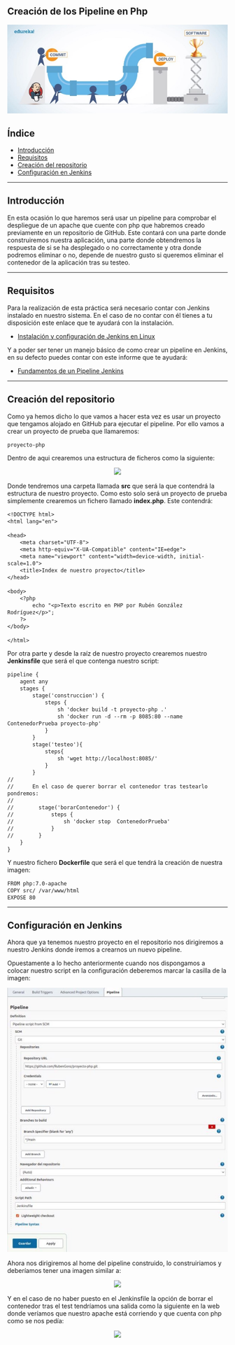 ## Creación de los Pipeline en Php

<div align="center">
    <img src="../Imágenes/Creación de los Pipeline en Php/Portada.png"/>
</div>

## Índice

- [Introducción](https://github.com/RubenGonz/Despliegues/blob/main/Jenkins/Creaci%C3%B3n%20de%20los%20Pipeline%20en%20Php.md#introducci%C3%B3n)
- [Requisitos](https://github.com/RubenGonz/Despliegues/blob/main/Jenkins/Creaci%C3%B3n%20de%20los%20Pipeline%20en%20Php.md#requisitos)
- [Creación del repositorio](https://github.com/RubenGonz/Despliegues/blob/main/Jenkins/Creaci%C3%B3n%20de%20los%20Pipeline%20en%20Php.md#creaci%C3%B3n-del-repositorio)
- [Configuración en Jenkins](https://github.com/RubenGonz/Despliegues/blob/main/Jenkins/Creaci%C3%B3n%20de%20los%20Pipeline%20en%20Php.md#configuraci%C3%B3n-en-jenkins)

---

## Introducción

En esta ocasión lo que haremos será usar un pipeline para comprobar el despliegue de un apache que cuente con php que habremos creado previamente en un repositorio de GitHub. Este contará con una parte donde construiremos nuestra aplicación, una parte donde obtendremos la respuesta de si se ha desplegado o no correctamente y otra donde podremos eliminar o no, depende de nuestro gusto si queremos eliminar el contenedor de la aplicación tras su testeo.

---

## Requisitos

Para la realización de esta práctica será necesario contar con Jenkins instalado en nuestro sistema. En el caso de no contar con él tienes a tu disposición este enlace que te ayudará con la instalación.

- [Instalación y configuración de Jenkins en Linux](https://github.com/RubenGonz/Despliegues/blob/main/Jenkins/Instalaci%C3%B3n%20y%20configuraci%C3%B3n%20de%20Jenkins%20en%20Linux.md)

Y a poder ser tener un manejo básico de como crear un pipeline en Jenkins, en su defecto puedes contar con este informe que te ayudará:

- [Fundamentos de un Pipeline Jenkins](https://github.com/RubenGonz/Despliegues/blob/main/Jenkins/Fundamentos%20de%20un%20Pipeline%20Jenkins.md)

---

## Creación del repositorio 

Como ya hemos dicho lo que vamos a hacer esta vez es usar un proyecto que tengamos alojado en GitHub para ejecutar el pipeline. Por ello vamos a crear un proyecto de prueba que llamaremos:

```
proyecto-php
```

Dentro de aqui crearemos una estructura de ficheros como la siguiente:

<div align="center">
    <img src="../Imágenes/Creación de los Pipeline en Php/EstructuraFicheros.png"/>
</div>

Donde tendremos una carpeta llamada __src__ que será la que contendrá la estructura de nuestro proyecto. Como esto solo será un proyecto de prueba simplemente crearemos un fichero llamado __index.php__. Este contendrá:

```
<!DOCTYPE html>
<html lang="en">

<head>
    <meta charset="UTF-8">
    <meta http-equiv="X-UA-Compatible" content="IE=edge">
    <meta name="viewport" content="width=device-width, initial-scale=1.0">
    <title>Index de nuestro proyecto</title>
</head>

<body>
    <?php 
        echo "<p>Texto escrito en PHP por Rubén González Rodríguez</p>"; 
    ?>
</body>

</html>
```

Por otra parte y desde la raíz de nuestro proyecto crearemos nuestro __Jenkinsfile__  que será el que contenga nuestro script:

```
pipeline {
    agent any
    stages {
        stage('construccion') {
            steps {
                sh 'docker build -t proyecto-php .'
                sh 'docker run -d --rm -p 8085:80 --name ContenedorPrueba proyecto-php'
            }
        }
        stage('testeo'){
            steps{
                sh 'wget http://localhost:8085/'
            }
        }
//
//      En el caso de querer borrar el contenedor tras testearlo pondremos:
//
//        stage('borarContenedor') {  
//            steps {
//                sh 'docker stop  ContenedorPrueba'  
//            }
//        }
    }
}
```

Y nuestro fichero __Dockerfile__ que será el que tendrá la creación de nuestra imagen:

```
FROM php:7.0-apache
COPY src/ /var/www/html
EXPOSE 80
```

---

## Configuración en Jenkins

Ahora que ya tenemos nuestro proyecto en el repositorio nos dirigiremos a nuestro Jenkins donde iremos a crearnos un nuevo pipeline.

Opuestamente a lo hecho anteriormente cuando nos dispongamos a colocar nuestro script en la configuración deberemos marcar la casilla de la imagen:

<div align="center">
    <img src="../Imágenes/Creación de los Pipeline en Php/ConfJenkins.png"/>
</div>

Ahora nos dirigiremos al home del pipeline construido, lo construiriamos y deberíamos tener una imagen similar a:

<div align="center">
    <img src="../Imágenes/Creación de los Pipeline en Php/SalidaTest.png"/>
</div>

Y en el caso de no haber puesto en el Jenkinsfile la opción de borrar el contenedor tras el test tendríamos una salida como la siguiente en la web donde veríamos que nuestro apache está corriendo y que cuenta con php como se nos pedía:

<div align="center">
    <img src="../Imágenes/Creación de los Pipeline en Php/SalidaWeb.png"/>
</div>